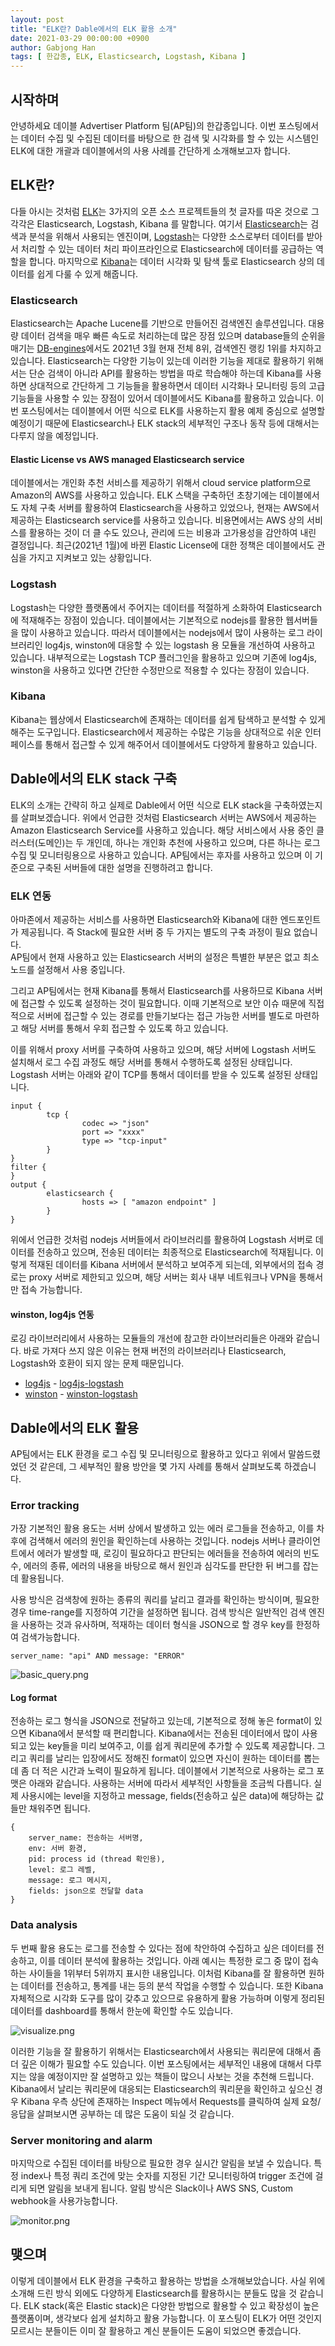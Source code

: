 ```yaml
---
layout: post
title: "ELK란? Dable에서의 ELK 활용 소개"
date: 2021-03-29 00:00:00 +0900
author: Gabjong Han
tags: [ 한갑종, ELK, Elasticsearch, Logstash, Kibana ]
---
```


## 시작하며

안녕하세요 데이블 Advertiser Platform 팀(AP팀)의 한갑종입니다.
이번 포스팅에서는 데이터 수집 및 수집된 데이터를 바탕으로 한 검색 및 시각화를 할 수 있는 시스템인 ELK에 대한 개괄과 데이블에서의 사용 사례를 간단하게 소개해보고자 합니다.


## ELK란?

다들 아시는 것처럼 [ELK](https://www.elastic.co/what-is/elk-stack)는 3가지의 오픈 소스 프로젝트들의 첫 글자를 따온 것으로 그 각각은 Elasticsearch, Logstash, Kibana 를 말합니다.
여기서 [Elasticsearch](https://www.elastic.co/elasticsearch/)는 검색과 분석을 위해서 사용되는 엔진이며, [Logstash](https://www.elastic.co/logstash)는 다양한 소스로부터 데이터를 받아서 처리할 수 있는 데이터 처리 파이프라인으로 Elasticsearch에 데이터를 공급하는 역할을 합니다.
마지막으로 [Kibana](https://www.elastic.co/kibana)는 데이터 시각화 및 탐색 툴로 Elasticsearch 상의 데이터를 쉽게 다룰 수 있게 해줍니다.

### Elasticsearch

Elasticsearch는 Apache Lucene를 기반으로 만들어진 검색엔진 솔루션입니다.
대용량 데이터 검색을 매우 빠른 속도로 처리하는데 많은 장점 있으며 database들의 순위을 매기는 [DB-engines](https://db-engines.com/en/ranking)에서도 2021년 3월 현재 전체 8위, 검색엔진 랭킹 1위를 차지하고 있습니다.
Elasticsearch는 다양한 기능이 있는데 이러한 기능을 제대로 활용하기 위해서는 단순 검색이 아니라 API를 활용하는 방법을 따로 학습해야 하는데 Kibana를 사용하면 상대적으로 간단하게 그 기능들을 활용하면서 데이터 시각화나 모니터링 등의 고급 기능들을 사용할 수 있는 장점이 있어서 데이블에서도 Kibana를 활용하고 있습니다.
이번 포스팅에서는 데이블에서 어떤 식으로 ELK를 사용하는지 활용 예제 중심으로 설명할 예정이기 때문에 Elasticsearch나 ELK stack의 세부적인 구조나 동작 등에 대해서는 다루지 않을 예정입니다.

#### Elastic License vs AWS managed Elasticsearch service

데이블에서는 개인화 추천 서비스를 제공하기 위해서 cloud service platform으로 Amazon의 AWS를 사용하고 있습니다.
ELK 스택을 구축하던 초창기에는 데이블에서도 자체 구축 서버를 활용하여 Elasticsearch을 사용하고 있었으나, 현재는 AWS에서 제공하는 Elasticsearch service를 사용하고 있습니다.
비용면에서는 AWS 상의 서비스를 활용하는 것이 더 클 수도 있으나, 관리에 드는 비용과 고가용성을 감안하여 내린 결정입니다.
최근(2021년 1월)에 바뀐 Elastic License에 대한 정책은 데이블에서도 관심을 가지고 지켜보고 있는 상황입니다.

### Logstash

Logstash는 다양한 플랫폼에서 주어지는 데이터를 적절하게 소화하여 Elasticsearch에 적재해주는 장점이 있습니다.
데이블에서는 기본적으로 nodejs를 활용한 웹서버들을 많이 사용하고 있습니다.
따라서 데이블에서는 nodejs에서 많이 사용하는 로그 라이브러리인 log4js, winston에 대응할 수 있는 logstash 용 모듈을 개선하여 사용하고 있습니다.
내부적으로는 Logstash TCP 플러그인을 활용하고 있으며 기존에 log4js, winston을 사용하고 있다면 간단한 수정만으로 적용할 수 있다는 장점이 있습니다.

### Kibana

Kibana는 웹상에서 Elasticsearch에 존재하는 데이터를 쉽게 탐색하고 분석할 수 있게 해주는 도구입니다.
Elasticsearch에서 제공하는 수많은 기능을 상대적으로 쉬운 인터페이스를 통해서 접근할 수 있게 해주어서 데이블에서도 다양하게 활용하고 있습니다.

## Dable에서의 ELK stack 구축

ELK의 소개는 간략히 하고 실제로 Dable에서 어떤 식으로 ELK stack을 구축하였는지를 살펴보겠습니다.
위에서 언급한 것처럼 Elasticsearch 서버는 AWS에서 제공하는 Amazon Elasticsearch Service를 사용하고 있습니다.
해당 서비스에서 사용 중인 클러스터(도메인)는 두 개인데, 하나는 개인화 추천에 사용하고 있으며, 다른 하나는 로그 수집 및 모니터링용으로 사용하고 있습니다.
AP팀에서는 후자를 사용하고 있으며 이 기준으로 구축된 서버들에 대한 설명을 진행하려고 합니다.

### ELK 연동

아마존에서 제공하는 서비스를 사용하면 Elasticsearch와 Kibana에 대한 엔드포인트가 제공됩니다.
즉 Stack에 필요한 서버 중 두 가지는 별도의 구축 과정이 필요 없습니다.   
AP팀에서 현재 사용하고 있는 Elasticsearch 서버의 설정은 특별한 부분은 없고 최소 노드를 설정해서 사용 중입니다.

그리고 AP팀에서는 현재 Kibana를 통해서 Elasticsearch를 사용하므로 Kibana 서버에 접근할 수 있도록 설정하는 것이 필요합니다.
이때 기본적으로 보안 이슈 때문에 직접적으로 서버에 접근할 수 있는 경로를 만들기보다는 접근 가능한 서버를 별도로 마련하고 해당 서버를 통해서 우회 접근할 수 있도록 하고 있습니다.

이를 위해서 proxy 서버를 구축하여 사용하고 있으며, 해당 서버에 Logstash 서버도 설치해서 로그 수집 과정도 해당 서버를 통해서 수행하도록 설정된 상태입니다.
Logstash 서버는 아래와 같이 TCP를 통해서 데이터를 받을 수 있도록 설정된 상태입니다.
```
input {
        tcp {
                codec => "json"
                port => "xxxx"
                type => "tcp-input"
        }
}
filter {
}
output {
        elasticsearch {
                hosts => [ "amazon endpoint" ]
        }
}
```

위에서 언급한 것처럼 nodejs 서버들에서 라이브러리를 활용하여 Logstash 서버로 데이터를 전송하고 있으며, 전송된 데이터는 최종적으로 Elasticsearch에 적재됩니다.
이렇게 적재된 데이터를 Kibana 서버에서 분석하고 보여주게 되는데, 외부에서의 접속 경로는 proxy 서버로 제한되고 있으며, 해당 서버는 회사 내부 네트워크나 VPN을 통해서만 접속 가능합니다.

#### winston, log4js 연동

로깅 라이브러리에서 사용하는 모듈들의 개선에 참고한 라이브러리들은 아래와 같습니다.
바로 가져다 쓰지 않은 이유는 현재 버전의 라이브러리나 Elasticsearch, Logstash와 호환이 되지 않는 문제 때문입니다.
* [log4js](https://log4js-node.github.io/log4js-node) - [log4js-logstash](https://github.com/azerion/log4js-logstash)
* [winston](https://github.com/winstonjs/winston) - [winston-logstash](https://github.com/jaakkos/winston-logstash) 


## Dable에서의 ELK 활용

AP팀에서는 ELK 환경을 로그 수집 및 모니터링으로 활용하고 있다고 위에서 말씀드렸었던 것 같은데, 그 세부적인 활용 방안을 몇 가지 사례를 통해서 살펴보도록 하겠습니다.


### Error tracking

가장 기본적인 활용 용도는 서버 상에서 발생하고 있는 에러 로그들을 전송하고, 이를 차후에 검색해서 에러의 원인을 확인하는데 사용하는 것입니다.
nodejs 서버나 클라이언트에서 에러가 발생할 때, 로깅이 필요하다고 판단되는 에러들을 전송하여 에러의 빈도수, 에러의 종류, 에러의 내용을 바탕으로 해서 원인과 심각도를 판단한 뒤 버그를 잡는데 활용됩니다.

사용 방식은 검색창에 원하는 종류의 쿼리를 날리고 결과를 확인하는 방식이며, 필요한 경우 time-range를 지정하여 기간을 설정하면 됩니다.
검색 방식은 일반적인 검색 엔진을 사용하는 것과 유사하며, 적재하는 데이터 형식을 JSON으로 할 경우 key를 한정하여 검색가능합니다. 
```
server_name: "api" AND message: "ERROR"
```
![basic_query.png](/techblog/assets/images/introduce-ELK/basic_query.png)

#### Log format

전송하는 로그 형식을 JSON으로 전달하고 있는데, 기본적으로 정해 놓은 format이 있으면 Kibana에서 분석할 때 편리합니다.
Kibana에서는 전송된 데이터에서 많이 사용되고 있는 key들을 미리 보여주고, 이를 쉽게 쿼리문에 추가할 수 있도록 제공합니다.
그리고 쿼리를 날리는 입장에서도 정해진 format이 있으면 자신이 원하는 데이터를 뽑는데 좀 더 적은 시간과 노력이 필요하게 됩니다.
데이블에서 기본적으로 사용하는 로그 포맷은 아래와 같습니다. 사용하는 서버에 따라서 세부적인 사항들을 조금씩 다릅니다.
실제 사용시에는 level을 지정하고 message, fields(전송하고 싶은 data)에 해당하는 값들만 채워주면 됩니다.
```
{
    server_name: 전송하는 서버명,
    env: 서버 환경,
    pid: process id (thread 확인용),
    level: 로그 레벨,
    message: 로그 메시지,
    fields: json으로 전달할 data
}
```

### Data analysis

두 번째 활용 용도는 로그를 전송할 수 있다는 점에 착안하여 수집하고 싶은 데이터를 전송하고, 이를 데이터 분석에 활용하는 것입니다.
아래 예시는 특정한 로그 중 많이 접속하는 사이들을 1위부터 5위까지 표시한 내용입니다.
이처럼 Kibana를 잘 활용하면 원하는 데이터를 전송하고, 통계를 내는 등의 분석 작업을 수행할 수 있습니다.
또한 Kibana 자체적으로 시각화 도구를 많이 갖추고 있으므로 유용하게 활용 가능하며 이렇게 정리된 데이터를 dashboard를 통해서 한눈에 확인할 수도 있습니다.

![visualize.png](/techblog/assets/images/introduce-ELK/visualize.png)

이러한 기능을 잘 활용하기 위해서는 Elasticsearch에서 사용되는 쿼리문에 대해서 좀 더 깊은 이해가 필요할 수도 있습니다.
이번 포스팅에서는 세부적인 내용에 대해서 다루지는 않을 예정이지만 잘 설명하고 있는 책들이 많으니 사보는 것을 추천해 드립니다.
Kibana에서 날리는 쿼리문에 대응되는 Elasticsearch의 쿼리문을 확인하고 싶으신 경우 Kibana 우측 상단에 존재하는 Inspect 메뉴에서 Requests를 클릭하여 실제 요청/응답을 살펴보시면 공부하는 데 많은 도움이 되실 것 같습니다.

### Server monitoring and alarm

마지막으로 수집된 데이터를 바탕으로 필요한 경우 실시간 알림을 보낼 수 있습니다.
특정 index나 특정 쿼리 조건에 맞는 숫자를 지정된 기간 모니터링하여 trigger 조건에 걸리게 되면 알림을 보내게 됩니다. 
알림 방식은 Slack이나 AWS SNS, Custom webhook을 사용가능합니다.

![monitor.png](/techblog/assets/images/introduce-ELK/monitor.png)

## 맺으며

이렇게 데이블에서 ELK 환경을 구축하고 활용하는 방법을 소개해보았습니다.
사실 위에 소개해 드린 방식 외에도 다양하게 Elasticsearch를 활용하시는 분들도 많을 것 같습니다.
ELK stack(혹은 Elastic stack)은 다양한 방법으로 활용할 수 있고 확장성이 높은 플랫폼이며, 생각보다 쉽게 설치하고 활용 가능합니다.
이 포스팅이 ELK가 어떤 것인지 모르시는 분들이든 이미 잘 활용하고 계신 분들이든 도움이 되었으면 좋겠습니다.
